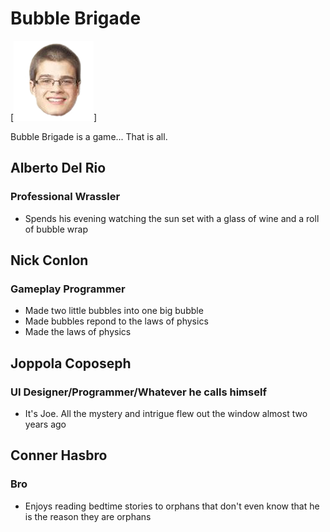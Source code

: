 # Bubble Brigade

[![Game Cover][cover]]

Bubble Brigade is a game... That is all.

## Alberto Del Rio
### Professional Wrassler
* Spends his evening watching the sun set with a glass of wine and a roll of bubble wrap

## Nick Conlon
### Gameplay Programmer
* Made two little bubbles into one big bubble
* Made bubbles repond to the laws of physics
* Made the laws of physics

## Joppola Coposeph
### UI Designer/Programmer/Whatever he calls himself
* It's Joe. All the mystery and intrigue flew out the window almost two years ago

## Conner Hasbro
### Bro
* Enjoys reading bedtime stories to orphans that don't even know that he is the reason they are orphans


[cover]: https://github.com/nolnocn/IGM450-Project2/raw/master/Assets/Sprites/hemorrhoid.png "Game Cover Image"
